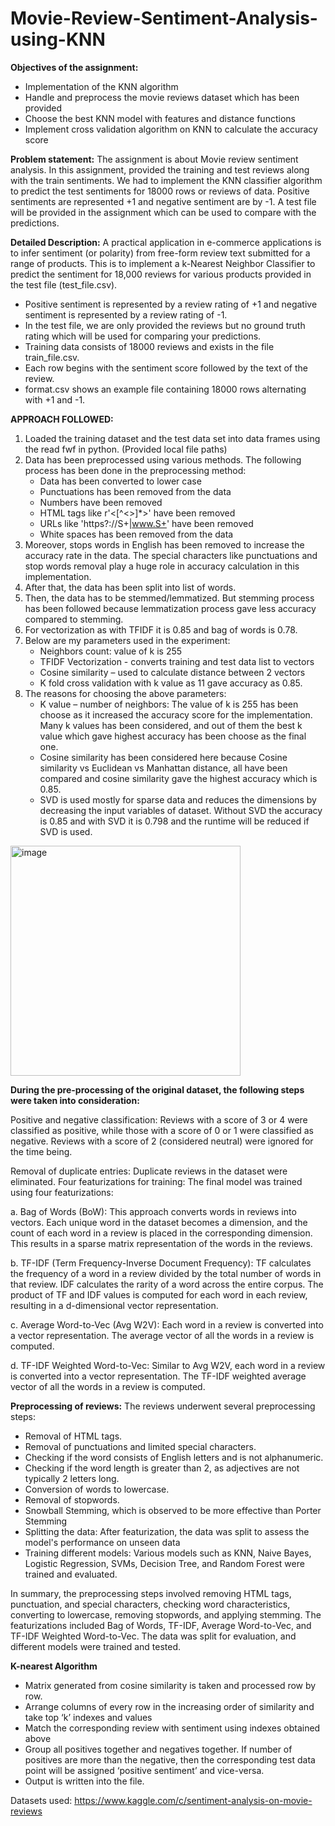 # Movie-Review-Sentiment-Analysis-using-KNN

**Objectives of the assignment:**
- Implementation of the KNN algorithm
- Handle and preprocess the movie reviews dataset which has been provided
- Choose the best KNN model with features and distance functions
- Implement cross validation algorithm on KNN to calculate the accuracy score

**Problem statement:**
The assignment is about Movie review sentiment analysis. In this assignment, provided the training and test reviews along with the train sentiments. We had to implement the KNN classifier algorithm to predict the test sentiments for 18000 rows or reviews of data. Positive sentiments are represented +1 and negative sentiment are by -1. A test file will be provided in the assignment which can be used to compare with the predictions.

**Detailed Description:**
A practical application in e-commerce applications is to infer sentiment (or polarity) from free-form review text submitted for a range of products. This is to implement a k-Nearest Neighbor Classifier to predict the sentiment for 18,000 reviews for various products provided in the test file (test_file.csv). 
- Positive sentiment is represented by a review rating of +1 and negative sentiment is represented by a review rating of -1. 
- In the test file, we are only provided the reviews but no ground truth rating which will be used for comparing your predictions. 
- Training data consists of 18000 reviews and exists in the file train_file.csv. 
- Each row begins with the sentiment score followed by the text of the review.  
- format.csv shows an example file containing 18000 rows alternating with +1 and -1.

**APPROACH FOLLOWED:**
1. Loaded the training dataset and the test data set into data frames using the read fwf in python. (Provided local file paths)
2. Data has been preprocessed using various methods. The following process has been done in the preprocessing method:
    - Data has been converted to lower case
    - Punctuations has been removed from the data
    - Numbers have been removed
    - HTML tags like r'<[^<>]*>' have been removed
    - URLs like 'https?://S+|www.S+' have been removed
    - White spaces has been removed from the data
3. Moreover, stops words in English has been removed to increase the accuracy rate in the data. The special characters like punctuations and stop words removal play a huge role in accuracy calculation in this implementation.
4. After that, the data has been split into list of words.
5. Then, the data has to be stemmed/lemmatized. But stemming process has been followed because lemmatization process gave less accuracy compared to stemming.
6. For vectorization as with TFIDF it is 0.85 and bag of words is 0.78.
7. Below are my parameters used in the experiment:
    - Neighbors count: value of k is 255
    - TFIDF Vectorization - converts training and test data list to vectors
    - Cosine similarity – used to calculate distance between 2 vectors
    - K fold cross validation with k value as 11 gave accuracy as 0.85.
8. The reasons for choosing the above parameters:
    - K value – number of neighbors: The value of k is 255 has been choose as it increased the accuracy score for the implementation. Many k values       has been considered, and out of them the best k value which gave highest accuracy has been choose as the final one.
    - Cosine similarity has been considered here because Cosine similarity vs Euclidean vs Manhattan distance, all have been compared and cosine         similarity gave the highest accuracy which is 0.85.
    - SVD is used mostly for sparse data and reduces the dimensions by decreasing the input variables of dataset. Without SVD the accuracy is 0.85        and with SVD it is 0.798 and the runtime will be reduced if SVD is used.
  
  <img width="368" alt="image" src="https://github.com/sanjana-govindu/Movie-Review-Sentiment-Analysis-using-KNN/assets/54507596/70a910e1-d6da-4fdd-a75b-7210f3d682bc">
  
  
  
**During the pre-processing of the original dataset, the following steps were taken into consideration:**

Positive and negative classification: Reviews with a score of 3 or 4 were classified as positive, while those with a score of 0 or 1 were classified as negative. Reviews with a score of 2 (considered neutral) were ignored for the time being. 

Removal of duplicate entries: Duplicate reviews in the dataset were eliminated. Four featurizations for training: The final model was trained using four featurizations:

a. Bag of Words (BoW): This approach converts words in reviews into vectors. Each unique word in the dataset becomes a dimension, and the count of each word in a review is placed in the corresponding dimension. This results in a sparse matrix representation of the words in the reviews.

b. TF-IDF (Term Frequency-Inverse Document Frequency): TF calculates the frequency of a word in a review divided by the total number of words in that review. IDF calculates the rarity of a word across the entire corpus. The product of TF and IDF values is computed for each word in each review, resulting in a d-dimensional vector representation.

c. Average Word-to-Vec (Avg W2V): Each word in a review is converted into a vector representation. The average vector of all the words in a review is computed.

d. TF-IDF Weighted Word-to-Vec: Similar to Avg W2V, each word in a review is converted into a vector representation. The TF-IDF weighted average vector of all the words in a review is computed.

**Preprocessing of reviews:** The reviews underwent several preprocessing steps:

- Removal of HTML tags.
- Removal of punctuations and limited special characters.
- Checking if the word consists of English letters and is not alphanumeric.
- Checking if the word length is greater than 2, as adjectives are not typically 2 letters long.
- Conversion of words to lowercase.
- Removal of stopwords.
- Snowball Stemming, which is observed to be more effective than Porter Stemming
- Splitting the data: After featurization, the data was split to assess the model's performance on unseen data
- Training different models: Various models such as KNN, Naive Bayes, Logistic Regression, SVMs, Decision Tree, and Random Forest were trained and evaluated.

In summary, the preprocessing steps involved removing HTML tags, punctuation, and special characters, checking word characteristics, converting to lowercase, removing stopwords, and applying stemming. The featurizations included Bag of Words, TF-IDF, Average Word-to-Vec, and TF-IDF Weighted Word-to-Vec. The data was split for evaluation, and different models were trained and tested.

**K-nearest Algorithm**

- Matrix generated from cosine similarity is taken and processed row by row.
- Arrange columns of every row in the increasing order of similarity and take top ‘k’ indexes and values
- Match the corresponding review with sentiment using indexes obtained above
- Group all positives together and negatives together. If number of positives are more than the negative, then the corresponding test data point will be assigned ‘positive sentiment’ and vice-versa.
- Output is written into the file.

Datasets used: https://www.kaggle.com/c/sentiment-analysis-on-movie-reviews
